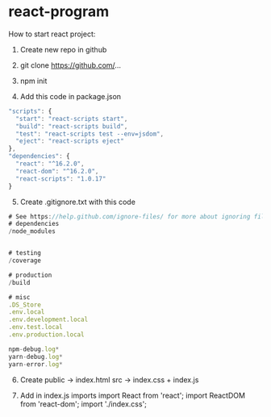 # react-program
How to start react project:

1. Create new repo in github

2. git clone https://github.com/...

3. npm init

4. Add this code in package.json
```javascript
"scripts": {
  "start": "react-scripts start",
  "build": "react-scripts build",
  "test": "react-scripts test --env=jsdom",
  "eject": "react-scripts eject"
},
"dependencies": {
  "react": "^16.2.0",
  "react-dom": "^16.2.0",
  "react-scripts": "1.0.17"
}
```

5. Create .gitignore.txt with this code
```javascript
# See https://help.github.com/ignore-files/ for more about ignoring files.
# dependencies
/node_modules


# testing
/coverage

# production
/build

# misc
.DS_Store
.env.local
.env.development.local
.env.test.local
.env.production.local

npm-debug.log*
yarn-debug.log*
yarn-error.log*
```
6. Create public -> index.html
          src    -> index.css + index.js

7. Add in index.js imports
import React from 'react';
import ReactDOM from 'react-dom';
import './index.css';
